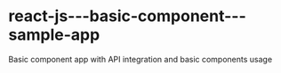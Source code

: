 # react-js---basic-component---sample-app
Basic component app with API integration and basic components usage 

